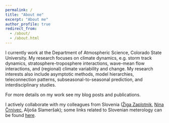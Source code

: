 ```yaml
---
permalink: /
title: "About me"
excerpt: "About me"
author_profile: true
redirect_from: 
  - /about/
  - /about.html
---
```


I currently work at the Department of Atmospheric Science, Colorado State University. My research focuses on climate dynamics, e.g. storm track dynamics, stratosphere-troposphere interactions, wave-mean flow interactions, and (regional) climate variability and change. My research interests also include asymptotic methods, model hierarchies, teleconnection patterns, subseasonal-to-seasonal prediction, and interdisciplinary studies.

For more details on my work see my blog posts and publications.

I actively collaborate with my colleagues from Slovenia (<a href="https://zaplotnik.github.io">Žiga Zaplotnik</a>, <a href="https://ninacrnivec.github.io">Nina Črnivec</a>, Aljoša Slameršak); some links related to Slovenian meterology can be found <a href="https://ninacrnivec.github.io/meteoSI/">here</a>.



